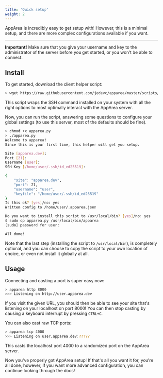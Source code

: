 ```yaml
---
title: 'Quick setup'
weight: 2
---
```


AppArea is incredibly easy to get setup with! However, this is a minimal
setup, and there are more complex configurations available if you want.

---

__Important!__ Make sure that you give your username and key to the
administrator of the server before you get started, or you won't be able to
connect.

## Install

To get started, download the client helper script:

```bash
> wget https://raw.githubusercontent.com/jedevc/apparea/master/scripts/apparea.py
```

This script wraps the SSH command installed on your system with all the right
options to most optimally interact with the AppArea server.

Now, you can run the script, answering some questions to configure your
global settings (to use this server, most of the defaults should be fine).

```bash
> chmod +x apparea.py
> ./apparea.py
Welcome to apparea!
Since this is your first time, this helper will get you setup.

Site [apparea.dev]: 
Port [21]: 
Username [user]: 
SSH Key [/home/user/.ssh/id_ed25519]: 

{
    "site": "apparea.dev",
    "port": 21,
    "username": "user",
    "keyfile": "/home/user/.ssh/id_ed25519"
}
Is this ok? [yes]/no: yes
Written config to /home/user/.apparea.json

Do you want to install this script to /usr/local/bin? [yes]/no: yes
$ sudo cp apparea.py /usr/local/bin/apparea
[sudo] password for user:

All done!
```

Note that the last step (installing the script to `/usr/local/bin`), is
completely optional, and you can choose to copy the script to your own
location of choice, or even not install it globally at all.

## Usage

Connecting and casting a port is super easy now:

```bash
> apparea http 8000
>>> Listening on http://user.apparea.dev
```

If you visit the given URL, you should then be able to see your site that's
listening on your localhost on port 8000! You can then stop casting by
causing a keyboard interrupt by pressing `CTRL+C`.

You can also cast raw TCP ports:

```bash
> apparea tcp 4000
>>> Listening on user.apparea.dev:?????
```

This casts the localhost port 4000 to a randomized port on the AppArea
server.

Now you've properly got AppArea setup! If that's all you want it for, you're
all done, however, if you want more advanced configuration, you can continue
looking through the docs!
